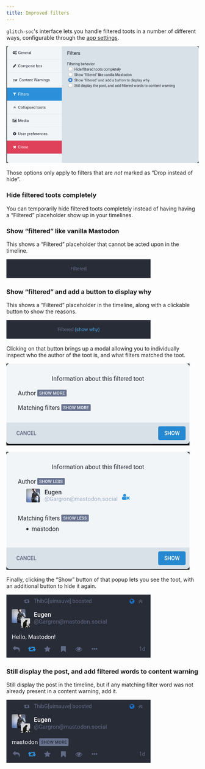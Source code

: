 ```yaml
---
title: Improved filters
---
```


`glitch-soc`'s interface lets you handle filtered toots in a number of different ways,
configurable through the [app settings](../app-settings/).

![app settings](./app-settings.png)

Those options only apply to filters that are *not* marked as “Drop instead of hide”.

### Hide filtered toots completely

You can temporarily hide filtered toots completely instead of having having a
“Filtered” placeholder show up in your timelines.

### Show “filtered” like vanilla Mastodon

This shows a “Filtered” placeholder that cannot be acted upon in the timeline.

![filtered](./filtered.png)

### Show “filtered” and add a button to display why

This shows a “Filtered” placeholder in the timeline, along with a clickable
button to show the reasons.

![filtered (show why)](./filtered-show-why.png)

Clicking on that button brings up a modal allowing you to individually inspect
who the author of the toot is, and what filters matched the toot.

![show why popup, collapsed](./show-why-collapsed.png)

![show why popup, expanded](./show-why-expanded.png)

Finally, clicking the “Show” button of that popup lets you see the toot, with
an additional button to hide it again.

![expanded toot](./toot.png)

### Still display the post, and add filtered words to content warning

Still display the post in the timeline, but if any matching filter word was not
already present in a content warning, add it.

![toot with added CW](./toot-added-cw.png)
